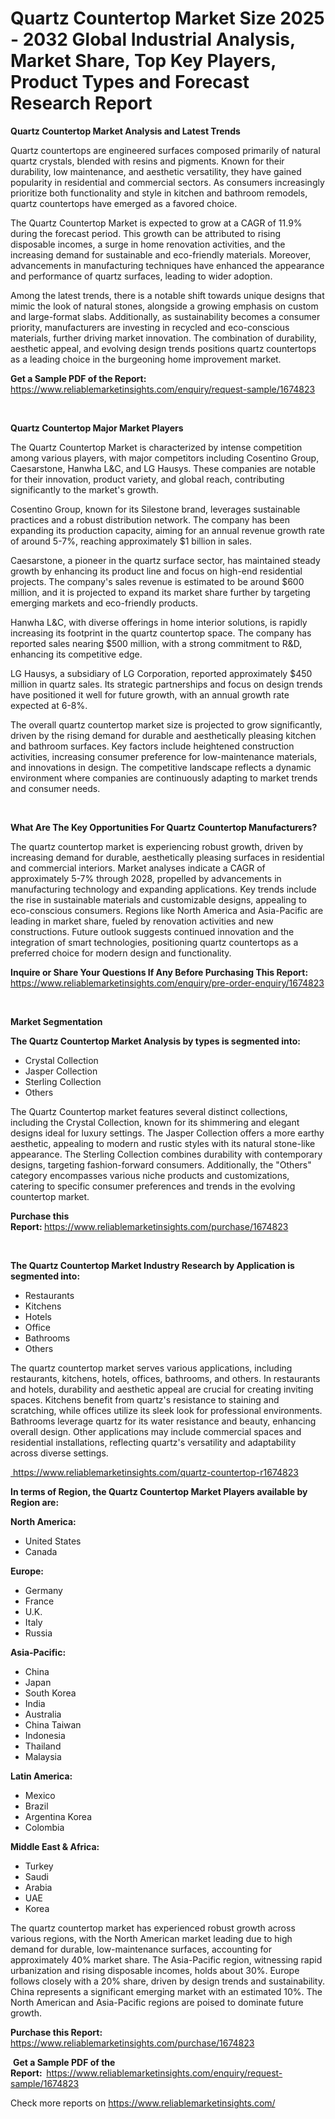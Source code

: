 <p><h1>Quartz Countertop Market Size 2025 - 2032 Global Industrial Analysis, Market Share, Top Key Players, Product Types and Forecast Research Report</h1></p><p><strong>Quartz Countertop Market Analysis and Latest Trends</strong></p>
<p><p>Quartz countertops are engineered surfaces composed primarily of natural quartz crystals, blended with resins and pigments. Known for their durability, low maintenance, and aesthetic versatility, they have gained popularity in residential and commercial sectors. As consumers increasingly prioritize both functionality and style in kitchen and bathroom remodels, quartz countertops have emerged as a favored choice.</p><p>The Quartz Countertop Market is expected to grow at a CAGR of 11.9% during the forecast period. This growth can be attributed to rising disposable incomes, a surge in home renovation activities, and the increasing demand for sustainable and eco-friendly materials. Moreover, advancements in manufacturing techniques have enhanced the appearance and performance of quartz surfaces, leading to wider adoption.</p><p>Among the latest trends, there is a notable shift towards unique designs that mimic the look of natural stones, alongside a growing emphasis on custom and large-format slabs. Additionally, as sustainability becomes a consumer priority, manufacturers are investing in recycled and eco-conscious materials, further driving market innovation. The combination of durability, aesthetic appeal, and evolving design trends positions quartz countertops as a leading choice in the burgeoning home improvement market.</p></p>
<p><strong>Get a Sample PDF of the Report:&nbsp;</strong> <a href="https://www.reliablemarketinsights.com/enquiry/request-sample/1674823?utm_campaign=3044&utm_medium=2&utm_source=Github&utm_content=ia&utm_term=01042025&utm_id=quartz-countertop">https://www.reliablemarketinsights.com/enquiry/request-sample/1674823</a></p>
<p>&nbsp;</p>
<p><strong>Quartz Countertop Major Market Players</strong></p>
<p><p>The Quartz Countertop Market is characterized by intense competition among various players, with major competitors including Cosentino Group, Caesarstone, Hanwha L&C, and LG Hausys. These companies are notable for their innovation, product variety, and global reach, contributing significantly to the market's growth.</p><p>Cosentino Group, known for its Silestone brand, leverages sustainable practices and a robust distribution network. The company has been expanding its production capacity, aiming for an annual revenue growth rate of around 5-7%, reaching approximately $1 billion in sales. </p><p>Caesarstone, a pioneer in the quartz surface sector, has maintained steady growth by enhancing its product line and focus on high-end residential projects. The company's sales revenue is estimated to be around $600 million, and it is projected to expand its market share further by targeting emerging markets and eco-friendly products.</p><p>Hanwha L&C, with diverse offerings in home interior solutions, is rapidly increasing its footprint in the quartz countertop space. The company has reported sales nearing $500 million, with a strong commitment to R&D, enhancing its competitive edge.</p><p>LG Hausys, a subsidiary of LG Corporation, reported approximately $450 million in quartz sales. Its strategic partnerships and focus on design trends have positioned it well for future growth, with an annual growth rate expected at 6-8%.</p><p>The overall quartz countertop market size is projected to grow significantly, driven by the rising demand for durable and aesthetically pleasing kitchen and bathroom surfaces. Key factors include heightened construction activities, increasing consumer preference for low-maintenance materials, and innovations in design. The competitive landscape reflects a dynamic environment where companies are continuously adapting to market trends and consumer needs.</p></p>
<p>&nbsp;</p>
<p><strong>What Are The Key Opportunities For Quartz Countertop Manufacturers?</strong></p>
<p><p>The quartz countertop market is experiencing robust growth, driven by increasing demand for durable, aesthetically pleasing surfaces in residential and commercial interiors. Market analyses indicate a CAGR of approximately 5-7% through 2028, propelled by advancements in manufacturing technology and expanding applications. Key trends include the rise in sustainable materials and customizable designs, appealing to eco-conscious consumers. Regions like North America and Asia-Pacific are leading in market share, fueled by renovation activities and new constructions. Future outlook suggests continued innovation and the integration of smart technologies, positioning quartz countertops as a preferred choice for modern design and functionality.</p></p>
<p><strong>Inquire or Share Your Questions If Any Before Purchasing This Report:</strong> <a href="https://www.reliablemarketinsights.com/enquiry/pre-order-enquiry/1674823?utm_campaign=3044&utm_medium=2&utm_source=Github&utm_content=ia&utm_term=01042025&utm_id=quartz-countertop">https://www.reliablemarketinsights.com/enquiry/pre-order-enquiry/1674823</a></p>
<p>&nbsp;</p>
<p><strong>Market Segmentation</strong></p>
<p><strong>The Quartz Countertop Market Analysis by types is segmented into:</strong></p>
<p><ul><li>Crystal Collection</li><li>Jasper Collection</li><li>Sterling Collection</li><li>Others</li></ul></p>
<p><p>The Quartz Countertop market features several distinct collections, including the Crystal Collection, known for its shimmering and elegant designs ideal for luxury settings. The Jasper Collection offers a more earthy aesthetic, appealing to modern and rustic styles with its natural stone-like appearance. The Sterling Collection combines durability with contemporary designs, targeting fashion-forward consumers. Additionally, the "Others" category encompasses various niche products and customizations, catering to specific consumer preferences and trends in the evolving countertop market.</p></p>
<p><strong>Purchase this Report:&nbsp;</strong><a href="https://www.reliablemarketinsights.com/purchase/1674823?utm_campaign=3044&utm_medium=2&utm_source=Github&utm_content=ia&utm_term=01042025&utm_id=quartz-countertop">https://www.reliablemarketinsights.com/purchase/1674823</a></p>
<p>&nbsp;</p>
<p><strong>The Quartz Countertop Market Industry Research by Application is segmented into:</strong></p>
<p><ul><li>Restaurants</li><li>Kitchens</li><li>Hotels</li><li>Office</li><li>Bathrooms</li><li>Others</li></ul></p>
<p><p>The quartz countertop market serves various applications, including restaurants, kitchens, hotels, offices, bathrooms, and others. In restaurants and hotels, durability and aesthetic appeal are crucial for creating inviting spaces. Kitchens benefit from quartz's resistance to staining and scratching, while offices utilize its sleek look for professional environments. Bathrooms leverage quartz for its water resistance and beauty, enhancing overall design. Other applications may include commercial spaces and residential installations, reflecting quartz's versatility and adaptability across diverse settings.</p></p>
<p><a href="https://www.reliablemarketinsights.com/quartz-countertop-r1674823?utm_campaign=3044&utm_medium=2&utm_source=Github&utm_content=ia&utm_term=01042025&utm_id=quartz-countertop">&nbsp;https://www.reliablemarketinsights.com/quartz-countertop-r1674823</a></p>
<p><strong>In terms of Region, the Quartz Countertop Market Players available by Region are:</strong></p>
<p>
    <p> <strong> North America: </strong>
        <ul>
            <li>United States</li>
            <li>Canada</li>
        </ul>
        </p> 
    <p> <strong> Europe: </strong>
        <ul>
            <li>Germany</li>
            <li>France</li>
            <li>U.K.</li>
            <li>Italy</li>
            <li>Russia</li>
        </ul>
        </p> 
    <p> <strong> Asia-Pacific: </strong>
        <ul>
            <li>China</li>
            <li>Japan</li>
            <li>South Korea</li>
            <li>India</li>
            <li>Australia</li>
            <li>China Taiwan</li>
            <li>Indonesia</li>
            <li>Thailand</li>
            <li>Malaysia</li>
        </ul>
        </p> 
    <p> <strong> Latin America: </strong>
        <ul>
            <li>Mexico</li>
            <li>Brazil</li>
            <li>Argentina Korea</li>
            <li>Colombia</li>
        </ul>
        </p> 
    <p> <strong> Middle East & Africa: </strong>
        <ul>
            <li>Turkey</li>
            <li>Saudi</li>
            <li>Arabia</li>
            <li>UAE</li>
            <li>Korea</li>
        </ul>
    </p>
    </p>
<p><p>The quartz countertop market has experienced robust growth across various regions, with the North American market leading due to high demand for durable, low-maintenance surfaces, accounting for approximately 40% market share. The Asia-Pacific region, witnessing rapid urbanization and rising disposable incomes, holds about 30%. Europe follows closely with a 20% share, driven by design trends and sustainability. China represents a significant emerging market with an estimated 10%. The North American and Asia-Pacific regions are poised to dominate future growth.</p></p>
<p><strong>Purchase this Report: </strong><a href="https://www.reliablemarketinsights.com/purchase/1674823?utm_campaign=3044&utm_medium=2&utm_source=Github&utm_content=ia&utm_term=01042025&utm_id=quartz-countertop">https://www.reliablemarketinsights.com/purchase/1674823</a></p>
<p>&nbsp;<strong>Get a Sample PDF of the Report:&nbsp;&nbsp;</strong><a href="https://www.reliablemarketinsights.com/enquiry/request-sample/1674823?utm_campaign=3044&utm_medium=2&utm_source=Github&utm_content=ia&utm_term=01042025&utm_id=quartz-countertop">https://www.reliablemarketinsights.com/enquiry/request-sample/1674823</a></p>
<p><strong></strong></p>
<p>Check more reports on <a href="https://www.reliablemarketinsights.com/?utm_campaign=3044&utm_medium=2&utm_source=Github&utm_content=ia&utm_term=01042025&utm_id=quartz-countertop">https://www.reliablemarketinsights.com/</a></p>